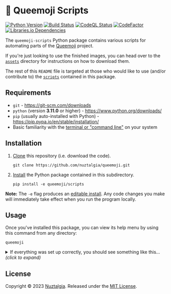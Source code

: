 # 🌈 Queemoji Scripts

[![Python Version](https://img.shields.io/badge/python-3.11-blue)](https://github.com/nuztalgia/queemoji/blob/main/scripts/pyproject.toml)
[![Build Status](https://img.shields.io/github/actions/workflow/status/nuztalgia/queemoji/build.yml?branch=main)](https://github.com/nuztalgia/queemoji/actions/workflows/build.yml)
[![CodeQL Status](https://img.shields.io/github/actions/workflow/status/nuztalgia/queemoji/codeql.yml?branch=main&label=scan)](https://github.com/nuztalgia/queemoji/actions/workflows/codeql.yml)
[![CodeFactor](https://img.shields.io/codefactor/grade/github/nuztalgia/queemoji/main)](https://www.codefactor.io/repository/github/nuztalgia/queemoji)
[![Libraries.io Dependencies](https://img.shields.io/librariesio/github/nuztalgia/queemoji)](https://libraries.io/github/nuztalgia/queemoji)

The `queemoji-scripts` Python package contains various scripts for automating
parts of the [Queemoji](https://github.com/nuztalgia/queemoji) project.

If you're just looking to use the finished images, you can head over to the
[`assets`] directory for instructions on how to download them.

The rest of this `README` file is targeted at those who would like to use
(and/or contribute to) the [`scripts`] contained in this package.

[`assets`]: https://github.com/nuztalgia/queemoji/tree/main/assets
[`scripts`]: https://github.com/nuztalgia/queemoji/tree/main/scripts

## Requirements

- `git` - https://git-scm.com/downloads
- `python` (version **3.11.0** or higher) - https://www.python.org/downloads/
- `pip` (usually auto-installed with Python) -
  https://pip.pypa.io/en/stable/installation/
- Basic familiarity with the [terminal or "command line"] on your system

[terminal or "command line"]:
  https://developer.mozilla.org/en-US/docs/Learn/Tools_and_testing/Understanding_client-side_tools/Command_line#welcome_to_the_terminal

## Installation

1. [Clone] this repository (i.e. download the code).

   ```
   git clone https://github.com/nuztalgia/queemoji.git
   ```

2. [Install] the Python package contained in this subdirectory.

   ```
   pip install -e queemoji/scripts
   ```

**Note:** The `-e` flag produces an [editable install]. Any code changes you make
will immediately take effect when you run the program locally.

</details>

[clone]:
  https://docs.github.com/en/repositories/creating-and-managing-repositories/cloning-a-repository
[install]:
  https://packaging.python.org/en/latest/tutorials/installing-packages/#installing-from-a-local-src-tree
[editable install]:
  https://pip.pypa.io/en/stable/topics/local-project-installs/#editable-installs

## Usage

Once you've installed this package, you can view its help menu by using this
command from any directory:

```
queemoji
```

<details>
<summary>
If everything was set up correctly, you should see something like this...
<i>(click to expand)</i>
</summary><br>

```
╭──────────────────────────────────────────────────────────────────╮
│                                                  __ __           │
│          .-----.--.--.-----.-----.--------.-----|__|__|          │
│          |  _  |  |  |  -__|  -__|  .  .  |  _  |  |  |          │
│          |__   |_____|_____|_____|__|__|__|_____|  |__|          │
│             |__|    queemoji-scripts 0.1.0    |____|             │
│                                                                  │
│    Various scripts to automate parts of the Queemoji project.    │
│                                                                  │
│  Command                    Description                          │
│  ...                        ...                                  │
╰──────────────────────────────────────────────────────────────────╯
```

</details>

## License

Copyright © 2023 [Nuztalgia]. Released under the [MIT License].

[mit license]: https://github.com/nuztalgia/queemoji/blob/main/scripts/LICENSE
[nuztalgia]: https://github.com/nuztalgia
